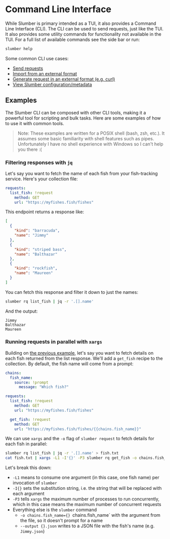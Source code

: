 # Command Line Interface

While Slumber is primary intended as a TUI, it also provides a Command Line Interface (CLI). The CLI can be used to send requests, just like the TUI. It also provides some utility commands for functionality not available in the TUI. For a full list of available commands see the side bar or run:

```sh
slumber help
```

Some common CLI use cases:

- [Send requests](./subcommands.md#slumber-request)
- [Import from an external format](./subcommands.md#slumber-import)
- [Generate request in an external format (e.g. curl)](./subcommands.md#slumber-generate)
- [View Slumber configuration/metadata](./subcommands.md#slumber-show)

## Examples

The Slumber CLI can be composed with other CLI tools, making it a powerful tool for scripting and bulk tasks. Here are some examples of how to use it with common tools.

> Note: These examples are written for a POSIX shell (bash, zsh, etc.). It assumes some basic familiarity with shell features such as pipes. Unfortunately I have no shell experience with Windows so I can't help you there :(

### Filtering responses with `jq`

Let's say you want to fetch the name of each fish from your fish-tracking service. Here's your collection file:

```yaml
requests:
  list_fish: !request
    method: GET
    url: "https://myfishes.fish/fishes"
```

This endpoint returns a response like:

```json
[
  {
    "kind": "barracuda",
    "name": "Jimmy"
  },
  {
    "kind": "striped bass",
    "name": "Balthazar"
  },
  {
    "kind": "rockfish",
    "name": "Maureen"
  }
]
```

You can fetch this response and filter it down to just the names:

```sh
slumber rq list_fish | jq -r '.[].name'
```

And the output:

```
Jimmy
Balthazar
Maureen
```

### Running requests in parallel with `xargs`

Building on [the previous example](#filtering-responses-with-jq), let's say you want to fetch details on each fish returned from the list response. We'll add a `get_fish` recipe to the collection. By default, the fish name will come from a prompt:

```yaml
chains:
  fish_name:
    source: !prompt
      message: "Which fish?"

requests:
  list_fish: !request
    method: GET
    url: "https://myfishes.fish/fishes"

  get_fish: !request
    method: GET
    url: "https://myfishes.fish/fishes/{{chains.fish_name}}"
```

We can use `xargs` and the `-o` flag of `slumber request` to fetch details for each fish in parallel:

```sh
slumber rq list_fish | jq -r '.[].name' > fish.txt
cat fish.txt | xargs -L1 -I'{}' -P3 slumber rq get_fish -o chains.fish_name={} --output {}.json
```

Let's break this down:

- `-L1` means to consume one argument (in this case, one fish name) per invocation of `slumber`
- `-I{}` sets the substitution string, i.e. the string that will be replaced with each argument
- `-P3` tells `xargs` the maximum number of processes to run concurrently, which in this case means the maximum number of concurrent requests
- Everything else is the `slumber` command
  - `-o chains.fish_name={} `chains.fish_name` with the argument from the file, so it doesn't prompt for a name
  - `--output {}.json` writes to a JSON file with the fish's name (e.g. `Jimmy.json`)
